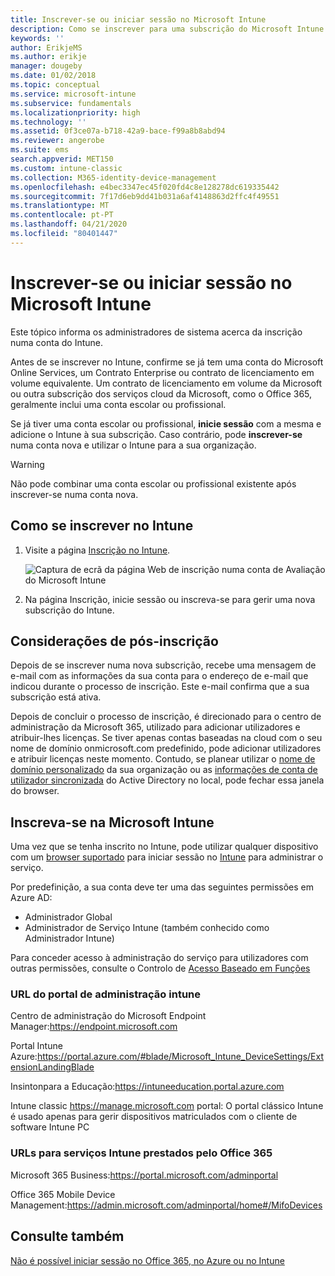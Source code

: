 ```yaml
---
title: Inscrever-se ou iniciar sessão no Microsoft Intune
description: Como se inscrever para uma subscrição do Microsoft Intune ou iniciar a sua subscrição.
keywords: ''
author: ErikjeMS
ms.author: erikje
manager: dougeby
ms.date: 01/02/2018
ms.topic: conceptual
ms.service: microsoft-intune
ms.subservice: fundamentals
ms.localizationpriority: high
ms.technology: ''
ms.assetid: 0f3ce07a-b718-42a9-bace-f99a8b8abd94
ms.reviewer: angerobe
ms.suite: ems
search.appverid: MET150
ms.custom: intune-classic
ms.collection: M365-identity-device-management
ms.openlocfilehash: e4bec3347ec45f020fd4c8e128278dc619335442
ms.sourcegitcommit: 7f17d6eb9dd41b031a6af4148863d2ffc4f49551
ms.translationtype: MT
ms.contentlocale: pt-PT
ms.lasthandoff: 04/21/2020
ms.locfileid: "80401447"
---
```

# <a name="sign-up-or-sign-in-to-microsoft-intune"></a>Inscrever-se ou iniciar sessão no Microsoft Intune

Este tópico informa os administradores de sistema acerca da inscrição numa conta do Intune.

Antes de se inscrever no Intune, confirme se já tem uma conta do Microsoft Online Services, um Contrato Enterprise ou contrato de licenciamento em volume equivalente. Um contrato de licenciamento em volume da Microsoft ou outra subscrição dos serviços cloud da Microsoft, como o Office 365, geralmente inclui uma conta escolar ou profissional.

Se já tiver uma conta escolar ou profissional, **inicie sessão** com a mesma e adicione o Intune à sua subscrição. Caso contrário, pode **inscrever-se** numa conta nova e utilizar o Intune para a sua organização.

>[!WARNING]
>Não pode combinar uma conta escolar ou profissional existente após inscrever-se numa conta nova.

## <a name="how-to-sign-up-for-intune"></a>Como se inscrever no Intune

1. Visite a página [Inscrição no Intune](https://admin.microsoft.com/Signup/Signup.aspx?OfferId=40BE278A-DFD1-470a-9EF7-9F2596EA7FF9&dl=INTUNE_A&ali=1#0%20).

   ![Captura de ecrã da página Web de inscrição numa conta de Avaliação do Microsoft Intune](./media/account-sign-up/account-sign-up-site.png)

2. Na página Inscrição, inicie sessão ou inscreva-se para gerir uma nova subscrição do Intune.

## <a name="post-sign-up-considerations"></a>Considerações de pós-inscrição

Depois de se inscrever numa nova subscrição, recebe uma mensagem de e-mail com as informações da sua conta para o endereço de e-mail que indicou durante o processo de inscrição. Este e-mail confirma que a sua subscrição está ativa.

Depois de concluir o processo de inscrição, é direcionado para o centro de administração da Microsoft 365, utilizado para adicionar utilizadores e atribuir-lhes licenças. Se tiver apenas contas baseadas na cloud com o seu nome de domínio onmicrosoft.com predefinido, pode adicionar utilizadores e atribuir licenças neste momento. Contudo, se planear utilizar o [nome de domínio personalizado](custom-domain-name-configure.md) da sua organização ou as [informações de conta de utilizador sincronizada](users-add.md#sync-active-directory-and-add-users-to-intune) do Active Directory no local, pode fechar essa janela do browser.

## <a name="sign-in-to-microsoft-intune"></a>Inscreva-se na Microsoft Intune

Uma vez que se tenha inscrito no Intune, pode utilizar qualquer dispositivo com um [browser suportado](supported-devices-browsers.md#intune-supported-web-browsers) para iniciar sessão no [Intune](https://go.microsoft.com/fwlink/?linkid=2090973) para administrar o serviço.

Por predefinição, a sua conta deve ter uma das seguintes permissões em Azure AD:

- Administrador Global
- Administrador de Serviço Intune (também conhecido como Administrador Intune)

Para conceder acesso à administração do serviço para utilizadores com outras permissões, consulte o Controlo de [Acesso Baseado em Funções](role-based-access-control.md)

### <a name="intune-admin-portal-url"></a>URL do portal de administração intune

Centro de administração do Microsoft Endpoint Manager:https://endpoint.microsoft.com

Portal Intune Azure:https://portal.azure.com/#blade/Microsoft_Intune_DeviceSettings/ExtensionLandingBlade

Insintonpara a Educação:https://intuneeducation.portal.azure.com

Intune classic https://manage.microsoft.com portal: O portal clássico Intune é usado apenas para gerir dispositivos matriculados com o cliente de software Intune PC

### <a name="urls-for-intune-services-provided-by-office-365"></a>URLs para serviços Intune prestados pelo Office 365

Microsoft 365 Business:https://portal.microsoft.com/adminportal

Office 365 Mobile Device Management:https://admin.microsoft.com/adminportal/home#/MifoDevices

## <a name="see-also"></a>Consulte também

[Não é possível iniciar sessão no Office 365, no Azure ou no Intune](https://support.microsoft.com/help/2412085)
